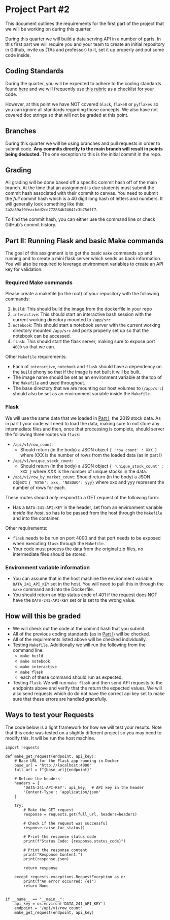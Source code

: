 # Project Part #2

This document outlines the requirements for the first part of the project that we will be working on during this quarter. 

During this quarter we will build a data serving API in a number of parts. In this first part we will require you and your team to create an initial repository in Github, invite us (TAs and professor) to it, set it up properly and put some code inside.

## Coding Standards

During the quarter, you will be expected to adhere to the coding standards found [here](https://github.com/dsi-clinic/the-clinic/blob/main/coding-standards/coding-standards.md) and we will frequently use [this rubric](https://github.com/dsi-clinic/the-clinic/blob/main/rubrics/final-technical-cleanup.md) as a checklist for your code.

However, at this point we have NOT covered `black`, `flake8` or `pyflakes` so you can ignore all standards regarding those concepts. We also have not covered doc strings so that will not be graded at this point.

## Branches

During this quarter we will be using branches and pull requests in order to submit code. **Any commits directly to the main branch will result in points being deducted.** The one exception to this is the initial commit in the repo.

## Grading

All grading will be done based off a specific commit hash off of the main branch. At the time that an assignment is due students must submit the commit hash associated with their commit to canvas. You need to submit the _full_ commit hash which is a 40 digit long hash of letters and numbers. It will generally look something like this: `2a2a59af9feacbdd2cd772884b24641c3b75dff7`.

To find the commit hash, you can either use the command line or check GitHub’s commit history.


## Part II: Running Flask and basic Make commands

The goal of this assignment is to get the basic `make` commands up and running and to create a mini flask server which sends us back information. You will also be required to leverage environment variables to create an API key for validation.

### Required Make commands

Please create a makefile (in the root) of your repository with the following commands:

1. `build`: This should build the image from the dockerfile in your repo
2. `interactive`: This should start an interactive bash session with the current working directory mounted to `/app/src`
3. `notebook`: This should start a notebook server with the current working directory mounted `/app/src` and ports properly set up so that the notebook can be accessed.
4. `flask`: This should start the flask server, making sure to expose port `4000` so that we can.

Other `Makefile` requirements:
- Each of `interactive`, `notebook` and `flask` should have a dependency on the `build` phony so that if the image is not built it will be built.
- The image name should be set as an environment variable at the top of the `Makefile` and used throughout. 
- The base directory that we are mounting our host volumes to (`/app/src`) should also be set as an environment variable inside the `Makefile`.

### Flask 

We will use the same data that we loaded in [Part I](part_1.md), the 2019 stock data. As in part I your code will need to load the data, making sure to not store any intermediate files and then, once that processing is complete, should server the following three routes via `flask`: 

- `/api/v1/row_count`:
  - Should return (in the body) a JSON object `{ 'row_count' : XXX }` where XXX is the number of rows from the loaded data (as in part I)
- `/api/v1/unique_stock_count`:
  - Should return (in the body) a JSON object `{ 'unique_stock_count' : XXX }` where XXX is the number of unique stocks in the data.
- `/api/v1/row_by_market_count`: Should return (in the body) a JSON object: `{ 'NYSE': xxx, 'NASDAQ': yyy}` where xxx and yyy represent the number of rows for each. 

These routes should _only_ respond to a GET request of the following form:
- Has a `DATA-241-API-KEY` in the header, set from an environment variable _inside the host_, so has to be passed from the host through the `Makefile` and into the container.

Other requirements:
- `flask` needs to be run on port 4000 and that port needs to be exposed when executing `flask` through the `Makefile`.
- Your code must process the data from the original zip files, no intermediate files should be stored.

### Environment variable information

- You can assume that in the host machine the environment variable `DATA_241_API_KEY` set in the host. You will need to pull this in through the `make` command and into the Dockerfile. 
- You should return an http status code of 401 if the request does NOT have the `DATA-241-API-KEY` set or is set to the wrong value.

## How will this be graded

- We will check out the code at the commit hash that you submit.
- All of the previous coding standards (as in [Part I](part_1_rubric.md)) will be checked. 
- All of the requirements listed above will be checked individually.
- Testing `Makefile`. Additionally we will run the following from the command line:
  - `make build` 
  - `make notebook`
  - `make interactive`
  - `make flask`
  - each of these command should run as expected.
- Testing `Flask`. We will run `make flask` and then send API requests to the endpoints above and verify that the return the expected values. We will also send requests which do do not have the correct api key set to make sure that these errors are handled gracefully.

## Ways to test your Requests

The code below is a light framework for how we will test your results. Note that this code was tested on a slightly different project so you may need to modify this. It will be run the host machine.

```
import requests

def make_get_request(endpoint, api_key):
    # Base URL for the Flask app running in Docker
    base_url = "http://localhost:4000"  
    full_url = f"{base_url}{endpoint}"

    # Define the headers
    headers = {
        'DATA-241-API-KEY': api_key,  # API key in the header
        'Content-Type': 'application/json'
    }

    try:
        # Make the GET request
        response = requests.get(full_url, headers=headers)
        
        # Check if the request was successful
        response.raise_for_status()
        
        # Print the response status code
        print(f"Status Code: {response.status_code}")
        
        # Print the response content
        print("Response Content:")
        print(response.json)
        
        return response

    except requests.exceptions.RequestException as e:
        print(f"An error occurred: {e}")
        return None


if __name__ == "__main__":
    api_key = os.environ['DATA_241_API_KEY']
    endpoint = '/api/v1/row_count'
    make_get_request(endpoint, api_key)

```